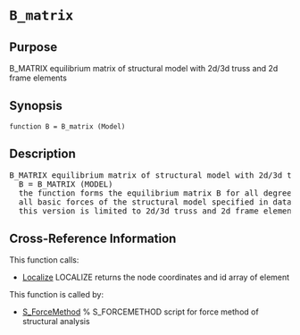 
<!-- <a name="_top"></a>
<div><a href="../../_index.md">Home</a> &gt;  <a href="#">latest</a> &gt; <a href="_index.md">General_Functions</a> &gt; B_matrix.m</div> -->

<!--<table width="100%"><tr><td align="left"><a href="../../_index.md"><img alt="<" border="0" src="../../left.png">&nbsp;Master index</a></td>
<td align="right"><a href="_index.md">Index for latest\General_Functions&nbsp;<img alt=">" border="0" src="../../right.png"></a></td></tr></table>-->
# `B_matrix`
<!-- <h1>B_matrix
</h1> -->

## <a name="_name"></a>Purpose

<!-- <h2 id="purpose"><a name="_name"></a>Purpose</h2> -->

B_MATRIX equilibrium matrix of structural model with 2d/3d truss and 2d frame elements

<!-- <div class="box"><strong>B_MATRIX equilibrium matrix of structural model with 2d/3d truss and 2d frame elements</strong></div> -->

## <a name="_synopsis"></a>Synopsis

`function B = B_matrix (Model)` 
## <a name="_description"></a>Description

<pre class="comment">B_MATRIX equilibrium matrix of structural model with 2d/3d truss and 2d frame elements
  B = B_MATRIX (MODEL)
  the function forms the equilibrium matrix B for all degrees of freedom (DOFs) and
  all basic forces of the structural model specified in data structure MODEL;
  this version is limited to 2d/3d truss and 2d frame elements</pre>
<!-- <div class="fragment"><pre class="comment">B_MATRIX equilibrium matrix of structural model with 2d/3d truss and 2d frame elements
  B = B_MATRIX (MODEL)
  the function forms the equilibrium matrix B for all degrees of freedom (DOFs) and
  all basic forces of the structural model specified in data structure MODEL;
  this version is limited to 2d/3d truss and 2d frame elements</pre></div> -->

<!-- crossreference -->
## <a name="_cross"></a>Cross-Reference Information

This function calls:
<ul style="list-style-image:url(../../matlabicon.gif)">
<li><a href="Localize" class="code" title="function [xyz,id] = Localize (Model,el)">Localize</a>	LOCALIZE returns the node coordinates and id array of element</li></ul>
This function is called by:
<ul style="list-style-image:url(../../matlabicon.gif)">
<li><a href="../../latest/Solution_Scripts/S_ForceMethod.md" class="code" title="">S_ForceMethod</a>	% S_FORCEMETHOD script for force method of structural analysis</li></ul>
<!-- crossreference -->




<!-- <hr><address>Generated on Thu 28-Jan-2021 18:22:44 by <strong><a href="http://www.artefact.tk/software/matlab/m2html/" title="Matlab Documentation in HTML">m2html</a></strong> &copy; 2005</address> -->